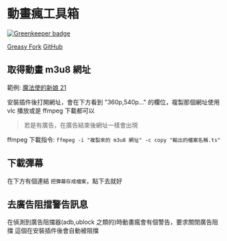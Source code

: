 # 動畫瘋工具箱

[![Greenkeeper badge](https://badges.greenkeeper.io/maple3142/ani-gamer-toolbox.svg)](https://greenkeeper.io/)

[Greasy Fork](https://greasyfork.org/zh-TW/scripts/39136-%E5%8B%95%E7%95%AB%E7%98%8B%E5%B7%A5%E5%85%B7%E7%AE%B1)
[GitHub](https://github.com/maple3142/ani-gamer-toolbox)

## 取得動畫 m3u8 網址

範例: [魔法使的新娘 21](https://ani.gamer.com.tw/animeVideo.php?sn=9579)

安裝插件後打開網址，會在下方看到 "360p,540p..." 的欄位，複製那個網址使用 vlc 播放或是 ffmpeg 下載都可以

> 若是有廣告，在廣告結束後網址一樣會出現

ffmpeg 下載指令: `ffmpeg -i "複製來的 m3u8 網址" -c copy "輸出的檔案名稱.ts"`

## 下載彈幕

在下方有個連結 `把彈幕存成檔案`，點下去就好

## 去廣告阻擋警告訊息

在偵測到廣告阻擋器(adb,ublock 之類的)時動畫瘋會有個警告，要求關閉廣告阻擋
這個在安裝插件後會自動被阻擋